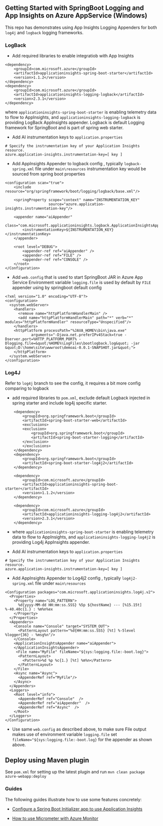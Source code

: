 ## Getting Started with SpringBoot Logging and App Insights on Azure AppService (Windows)

This repo has demonstrates using App Insights Logging Appenders for both `log4j` and `logback` logging frameworks.

### LogBack
- Add required libraries to enable integratiob with App Insights

```
<dependency>
    <groupId>com.microsoft.azure</groupId>
    <artifactId>applicationinsights-spring-boot-starter</artifactId>
    <version>1.1.2</version>
</dependency>
<dependency>
    <groupId>com.microsoft.azure</groupId>
    <artifactId>applicationinsights-logging-logback</artifactId>
    <version>2.3.1</version>
</dependency>
```

where `applicationinsights-spring-boot-starter` is enabling telemetry data to flow to AppInsights,
and `applicationinsights-logging-logback` is providing LogBack AppInsights appender.
Logback is default Logging framework for SpringBoot and is part of spring web starter.

- Add AI instrumentation keys to `application.properties`

```
# Specify the instrumentation key of your Application Insights resource.
azure.application-insights.instrumentation-key=[ key ]
```

- Add AppInsights Appender to logback config , typically `logback-spring.xml` file under  `main\resources`
instrumentation key would be sourced from spring boot properties

```
<configuration scan="true">
    <include resource="org/springframework/boot/logging/logback/base.xml"/>

    <springProperty scope="context" name="INSTRUMENTATION_KEY"
                    source="azure.application-insights.instrumentation-key"/>

    <appender name="aiAppender"
              class="com.microsoft.applicationinsights.logback.ApplicationInsightsAppender">
        <instrumentationKey>${INSTRUMENTATION_KEY}</instrumentationKey>
    </appender>

    <root level="DEBUG">
        <appender-ref ref="aiAppender" />
        <appender-ref ref="FILE" />
        <appender-ref ref="CONSOLE" />
    </root>
</Configuration>    
```

- Add `web.config` that is used to start SpringBoot JAR in Azure App Service
Environment variable `logging.file` is used by default by `FILE` appender using by springboot default config

```
<?xml version="1.0" encoding="UTF-8"?>
<configuration>
  <system.webServer>
    <handlers>
      <remove name="httpPlatformHandlerMain" />
      <add name="httpPlatformHandlerMain" path="*" verb="*" modules="httpPlatformHandler" resourceType="Unspecified"/>
    </handlers>
    <httpPlatform processPath="%JAVA_HOME%\bin\java.exe"
            arguments="-Djava.net.preferIPv4Stack=true -Dserver.port=%HTTP_PLATFORM_PORT% -Dlogging.file=&quot;%HOME%\LogFiles\bootlogback.log&quot; -jar &quot;D:\home\site\wwwroot\demoai-0.0.1-SNAPSHOT.jar&quot;">
    </httpPlatform>
  </system.webServer>
</configuration>
```

### Log4J

Refer to `log4j` branch to see the config, it requires a bit more config comparing to logback

- add required libraries to `pom.xml`, exclude default Logback injected in spring starter and include log4j specific starter.
```
    <dependency>
        <groupId>org.springframework.boot</groupId>
        <artifactId>spring-boot-starter-web</artifactId>
        <exclusions>
        <exclusion>
            <groupId>org.springframework.boot</groupId>
            <artifactId>spring-boot-starter-logging</artifactId>
        </exclusion>
        </exclusions>	
	</dependency>
    <dependency>
        <groupId>org.springframework.boot</groupId>
        <artifactId>spring-boot-starter-log4j2</artifactId>
    </dependency>

    <dependency>
        <groupId>com.microsoft.azure</groupId>
        <artifactId>applicationinsights-spring-boot-starter</artifactId>
        <version>1.1.2</version>
    </dependency>
	
    <dependency>
        <groupId>com.microsoft.azure</groupId>
        <artifactId>applicationinsights-logging-log4j2</artifactId>
        <version>2.3.1</version>
    </dependency>
```

- where `applicationinsights-spring-boot-starter` is enabling telemetry data to flow to AppInsights,
and `applicationinsights-logging-log4j2` is providing Log4j AppInsights appender.

- Add AI instrumentation keys to `application.properties`
```
# Specify the instrumentation key of your Application Insights resource.
azure.application-insights.instrumentation-key=[ key ]
```
- Add AppInsights Appender to Log4j2 config , typically `log4j2-spring.xml` file under  `main\resources`

```
<Configuration packages="com.microsoft.applicationinsights.log4j.v2">
  <Properties>
    <Property name="LOG_PATTERN">
      %d{yyyy-MM-dd HH:mm:ss.SSS} %5p ${hostName} --- [%15.15t] %-40.40c{1.} : %m%n%ex
    </Property>
  </Properties>
  <Appenders>
    <Console name="Console" target="SYSTEM_OUT">
      <PatternLayout pattern="%d{HH:mm:ss.SSS} [%t] %-5level %logger{36} - %msg%n"/>
    </Console>
    <ApplicationInsightsAppender name="aiAppender">
    </ApplicationInsightsAppender>
     <File name="MyFile" fileName="${sys:logging.file:-boot.log}">
      <PatternLayout>
        <Pattern>%d %p %c{1.} [%t] %m%n</Pattern>
      </PatternLayout>
    </File>
    <Async name="Async">
      <AppenderRef ref="MyFile"/>
    </Async>
  </Appenders>
  <Loggers>
    <Root level="info">
      <AppenderRef ref="Console"  />
      <AppenderRef ref="aiAppender"  />
      <AppenderRef ref="Async"  />
    </Root>
  </Loggers>
</Configuration>
```

- Use same `web.config` as described above, to make sure File output makes use of environment variable `logging.file` set  `fileName="${sys:logging.file:-boot.log}` for the appender as shown above.


## Deploy using Maven plugin

See `pom.xml` for setting up the latest plugin and run
`mvn clean package azure-webapp:deploy`


### Guides
The following guides illustrate how to use some features concretely:
* [Configure a Spring Boot Initializer app to use Application Insights](https://docs.microsoft.com/en-us/java/azure/spring-framework/configure-spring-boot-java-applicationinsights?view=azure-java-stable)

* [How to use Micrometer with Azure Monitor](https://docs.microsoft.com/en-us/azure/azure-monitor/app/micrometer-java)




